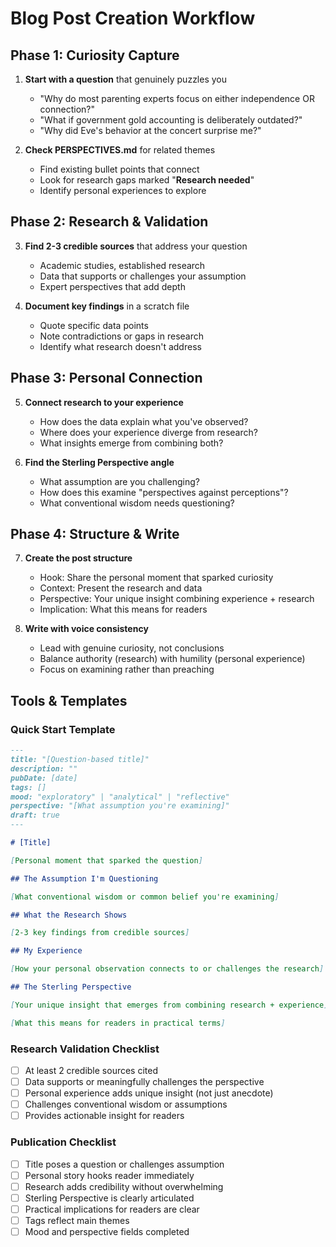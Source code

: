 # Blog Post Creation Workflow

## Phase 1: Curiosity Capture
1. **Start with a question** that genuinely puzzles you
   - "Why do most parenting experts focus on either independence OR connection?"
   - "What if government gold accounting is deliberately outdated?"
   - "Why did Eve's behavior at the concert surprise me?"

2. **Check PERSPECTIVES.md** for related themes
   - Find existing bullet points that connect
   - Look for research gaps marked "**Research needed**"
   - Identify personal experiences to explore

## Phase 2: Research & Validation
3. **Find 2-3 credible sources** that address your question
   - Academic studies, established research
   - Data that supports or challenges your assumption
   - Expert perspectives that add depth

4. **Document key findings** in a scratch file
   - Quote specific data points
   - Note contradictions or gaps in research
   - Identify what research doesn't address

## Phase 3: Personal Connection
5. **Connect research to your experience**
   - How does the data explain what you've observed?
   - Where does your experience diverge from research?
   - What insights emerge from combining both?

6. **Find the Sterling Perspective angle**
   - What assumption are you challenging?
   - How does this examine "perspectives against perceptions"?
   - What conventional wisdom needs questioning?

## Phase 4: Structure & Write
7. **Create the post structure**
   - Hook: Share the personal moment that sparked curiosity
   - Context: Present the research and data
   - Perspective: Your unique insight combining experience + research
   - Implication: What this means for readers

8. **Write with voice consistency**
   - Lead with genuine curiosity, not conclusions
   - Balance authority (research) with humility (personal experience)
   - Focus on examining rather than preaching

## Tools & Templates

### Quick Start Template
```markdown
---
title: "[Question-based title]"
description: ""
pubDate: [date]
tags: []
mood: "exploratory" | "analytical" | "reflective"
perspective: "[What assumption you're examining]"
draft: true
---

# [Title]

[Personal moment that sparked the question]

## The Assumption I'm Questioning

[What conventional wisdom or common belief you're examining]

## What the Research Shows

[2-3 key findings from credible sources]

## My Experience

[How your personal observation connects to or challenges the research]

## The Sterling Perspective

[Your unique insight that emerges from combining research + experience]

[What this means for readers in practical terms]
```

### Research Validation Checklist
- [ ] At least 2 credible sources cited
- [ ] Data supports or meaningfully challenges the perspective
- [ ] Personal experience adds unique insight (not just anecdote)
- [ ] Challenges conventional wisdom or assumptions
- [ ] Provides actionable insight for readers

### Publication Checklist
- [ ] Title poses a question or challenges assumption
- [ ] Personal story hooks reader immediately
- [ ] Research adds credibility without overwhelming
- [ ] Sterling Perspective is clearly articulated
- [ ] Practical implications for readers are clear
- [ ] Tags reflect main themes
- [ ] Mood and perspective fields completed